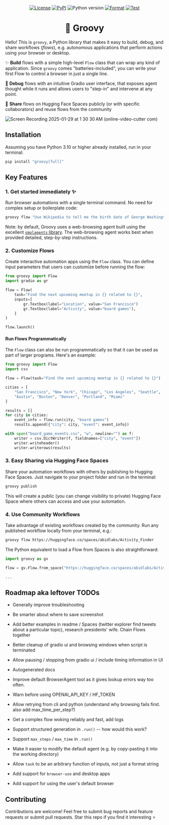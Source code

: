 <p align="center">
    <a href="https://github.com/abidlabs/groovy/blob/main/LICENSE"><img alt="License" src="https://img.shields.io/github/license/abidlabs/groovy.svg?color=blue"></a>
    <a href="https://pypi.org/project/groovy/"><img alt="PyPI" src="https://img.shields.io/pypi/v/groovy"></a>
    <img alt="Python version" src="https://img.shields.io/badge/python-3.10+-important">
    <a href="https://github.com/abidlabs/groovy/actions/workflows/format.yml"><img alt="Format" src="https://github.com/abidlabs/groovy/actions/workflows/format.yml/badge.svg"></a>
    <a href="https://github.com/abidlabs/groovy/actions/workflows/test.yml"><img alt="Test" src="https://github.com/abidlabs/groovy/actions/workflows/test.yml/badge.svg"></a>
</p>


<h1 align="center">🕺 Groovy</h1>

Hello! This is `groovy`, a Python library that makes it easy to build, debug, and share workflows (_flows_), e.g. autonomous applications that perform actions using your browser or desktop.

✨ **Build** flows with a simple high-level `Flow` class that can wrap any kind of application. Since `groovy` comes "batteries-included", you can write your first Flow to control a browser in just a single line.

🔎 **Debug** flows with an intuitive Gradio user interface, that exposes agent thought while it runs and allows users to "step-in" and intervene at any point.

🤗 **Share** flows on Hugging Face Spaces publicly (or with specific collaborators) and reuse flows from the community


![Screen Recording 2025-01-29 at 1 30 30 AM (online-video-cutter com)](https://github.com/user-attachments/assets/6cb171cd-9a8a-41e2-927c-badf694595d4)

 
## Installation

Assuming you have Python 3.10 or higher already installed, run in your terminal:

```bash
pip install "groovy[full]"
```

## Key Features

### 1. Get started immediately ✨

Run browser automations with a single terminal command. No need for complex setup or boilerplate code:

```bash
groovy flow "Use Wikipedia to tell me the birth date of George Washington. Return the final answer in this format: MM-DD-YYYY."
```

Note: by default, Groovy uses a web-browsing agent built using the excellent [`smolagents` library](https://github.com/huggingface/smolagents). The web-browsing agent works best when provided detailed, step-by-step instructions.

### 2. Customize Flows

Create interactive automation apps using the `Flow` class. You can define input parameters that users can customize before running the flow:

```python
from groovy import Flow
import gradio as gr

flow = Flow(
    task="Find the next upcoming meetup in {} related to {}",
    inputs=[
        gr.Textbox(label="Location", value="San Francisco")
        gr.Textbox(label="Activity", value="board games"),
    ]
)

flow.launch()
```

#### Run Flows Programmatically

The `Flow` class can also be run programmatically so that it can be used as part of larger programs. Here's an example:

```python
from groovy import Flow
import csv

flow = Flow(task="Find the next upcoming meetup in {} related to {}")

cities = [
    "San Francisco", "New York", "Chicago", "Los Angeles", "Seattle",
    "Austin", "Boston", "Denver", "Portland", "Miami"
]

results = []
for city in cities:
    event_info = flow.run(city, "board games")
    results.append({"city": city, "event": event_info})

with open("board_game_events.csv", "w", newline="") as f:
    writer = csv.DictWriter(f, fieldnames=["city", "event"])
    writer.writeheader()
    writer.writerows(results)
```

### 3. Easy Sharing via Hugging Face Spaces

Share your automation workflows with others by publishing to Hugging Face Spaces. Just navigate to your project folder and run in the terminal:

```bash
groovy publish
```

This will create a public (you can change visibility to private) Hugging Face Space where others can access and use your automation.

### 4. Use Community Workflows

Take advantage of existing workflows created by the community. Run any published workflow locally from your terminal, e.g.:

```bash
groovy flow https://huggingface.co/spaces/abidlabs/Activity_Finder
```

The Python equivalent to load a Flow from Spaces is also straightforward:

```python
import groovy as gv

flow = gv.Flow.from_space("https://huggingface.co/spaces/abidlabs/Activity_Finder")

...
```

## Roadmap aka leftover TODOs

* Generally improve troubleshooting
* Be smarter about where to save screenshot
* Add better examples in readme / Spaces (twitter explorer find tweets about a particular topic), research presidents' wife. Chain Flows together
* Better cleanup of gradio ui and browsing windows when script is terminated
* Allow pausing / stopping from gradio ui / include timing information in UI
* Autogenerated docs
* Improve default BrowserAgent tool as it gives lookup errors way too often.
* Warn before using OPENAI_API_KEY / HF_TOKEN
* Allow retrying from cli and python (understand why browsing fails first. also add max_time_per_step?)
* Get a complex flow woking reliably and fast, add logs

* Support structured generation in `.run()` -- how would this work?
* Support `max_steps` / `max_time` in `.run()`
* Make it easier to modify the default agent (e.g. by copy-pasting it into the working directory)
* Allow `task` to be an arbitrary function of inputs, not just a format string
* Add support for `browser-use` and desktop apps
* Add support for using the user's default browser 

## Contributing

Contributions are welcome! Feel free to submit bug reports and feature requests or submit pull requests. Star this repo if you find it interesting ⭐

